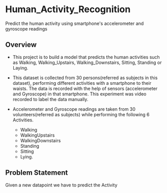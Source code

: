 # Human_Activity_Recognition
Predict the human activity using smartphone's accelerometer and gyroscope readings

## Overview

- This project is to build a model that predicts the human activities such as Walking, Walking_Upstairs, Walking_Downstairs, Sitting, Standing or Laying.

- This dataset is collected from 30 persons(referred as subjects in this dataset), performing different activities with a smartphone to their waists. The data is recorded with the help of sensors (accelerometer and Gyroscope) in that smartphone. This experiment was video recorded to label the data manually.

- Accelerometer and Gyroscope readings are taken from 30 volunteers(referred as subjects) while performing the following 6 Activities.
  - Walking
  - WalkingUpstairs
  - WalkingDownstairs
  - Standing
  - Sitting
  - Lying.

## Problem Statement
Given a new datapoint we have to predict the Activity
